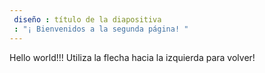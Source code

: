 ```yaml
---
 diseño : título de la diapositiva
 : "¡ Bienvenidos a la segunda página! "
---
```

Hello world!!!
Utiliza la flecha hacia la izquierda para volver!
